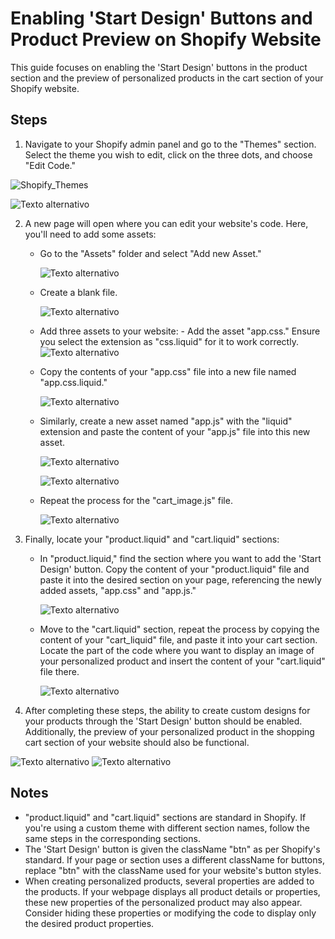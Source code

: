 # Enabling 'Start Design' Buttons and Product Preview on Shopify Website

This guide focuses on enabling the 'Start Design' buttons in the product section and the preview of personalized products in the cart section of your Shopify website.

## Steps

1. Navigate to your Shopify admin panel and go to the "Themes" section. Select the theme you wish to edit, click on the three dots, and choose "Edit Code."

![Shopify_Themes](/screenshots/Shopify_Themes.png)

![Texto alternativo](/screenshots/Edit_Code.png)

2.  A new page will open where you can edit your website's code. Here, you'll need to add some assets:

    - Go to the "Assets" folder and select "Add new Asset."

      ![Texto alternativo](/screenshots/Folder_assets.png)

    - Create a blank file.

      ![Texto alternativo](/screenshots/New_asset.png)

    - Add three assets to your website: - Add the asset "app.css." Ensure you select the extension as "css.liquid" for it to work correctly.
      ![Texto alternativo](/screenshots/Extension_css.png)
    - Copy the contents of your "app.css" file into a new file named "app.css.liquid."

      ![Texto alternativo](/screenshots/app_css_liquid.png)

    - Similarly, create a new asset named "app.js" with the "liquid" extension and paste the content of your "app.js" file into this new asset.

      ![Texto alternativo](/screenshots/Extension_js.png)

      ![Texto alternativo](/screenshots/app_js_liquid.png)

    - Repeat the process for the "cart_image.js" file.

      ![Texto alternativo](/screenshots/cart_image_js_liquid.png)

3.  Finally, locate your "product.liquid" and "cart.liquid" sections:

    - In "product.liquid," find the section where you want to add the 'Start Design' button. Copy the content of your "product.liquid" file and paste it into the desired section on your page, referencing the newly added assets, "app.css" and "app.js."

      ![Texto alternativo](/screenshots/product_liquid.png)

    - Move to the "cart.liquid" section, repeat the process by copying the content of your "cart_liquid" file, and paste it into your cart section. Locate the part of the code where you want to display an image of your personalized product and insert the content of your "cart.liquid" file there.

      ![Texto alternativo](/screenshots/cart_liquid.png)

4.  After completing these steps, the ability to create custom designs for your products through the 'Start Design' button should be enabled. Additionally, the preview of your personalized product in the shopping cart section of your website should also be functional.

![Texto alternativo](/screenshots/cart.png)
![Texto alternativo](/screenshots/product.png)

## Notes

- "product.liquid" and "cart.liquid" sections are standard in Shopify. If you're using a custom theme with different section names, follow the same steps in the corresponding sections.
- The 'Start Design' button is given the className "btn" as per Shopify's standard. If your page or section uses a different className for buttons, replace "btn" with the className used for your website's button styles.
- When creating personalized products, several properties are added to the products. If your webpage displays all product details or properties, these new properties of the personalized product may also appear. Consider hiding these properties or modifying the code to display only the desired product properties.
